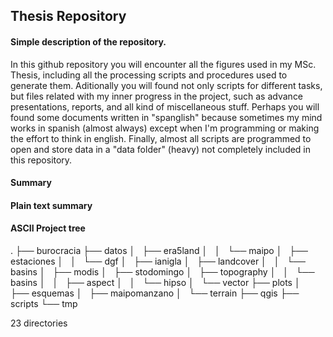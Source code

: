 
## Thesis Repository

#### Simple description of the repository.

In this github repository you will encounter all the figures used in my MSc. Thesis, including all the processing scripts and procedures used 
to generate them. Aditionally you will found not only scripts for different tasks, but files related with my inner progress in the project, such 
as advance presentations, reports, and all kind of miscellaneous stuff. Perhaps you will found some documents written in "spanglish" because 
sometimes my mind works in spanish (almost always) except when I'm programming or making the effort to think in english. Finally, almost all 
scripts are programmed to open and store data in a "data folder" (heavy) not completely included in this repository. 

#### Summary

#### Plain text summary


#### ASCII Project tree

.
├── burocracia
├── datos
│   ├── era5land
│   │   └── maipo
│   ├── estaciones
│   │   └── dgf
│   ├── ianigla
│   ├── landcover
│   │   └── basins
│   ├── modis
│   ├── stodomingo
│   ├── topography
│   │   └── basins
│   │       ├── aspect
│   │       └── hipso
│   └── vector
├── plots
│   ├── esquemas
│   ├── maipomanzano
│   └── terrain
├── qgis
├── scripts
└── tmp

23 directories


